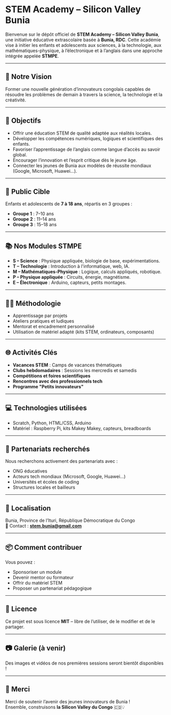 
# STEM Academy – Silicon Valley Bunia

Bienvenue sur le dépôt officiel de **STEM Academy – Silicon Valley Bunia**, une initiative éducative extrascolaire basée à **Bunia, RDC**. Cette académie vise à initier les enfants et adolescents aux sciences, à la technologie, aux mathématiques-physique, à l’électronique et à l’anglais dans une approche intégrée appelée **STMPE**.

---

## 🚀 Notre Vision

Former une nouvelle génération d’innovateurs congolais capables de résoudre les problèmes de demain à travers la science, la technologie et la créativité.

---

## 🎯 Objectifs

- Offrir une éducation STEM de qualité adaptée aux réalités locales.
- Développer les compétences numériques, logiques et scientifiques des enfants.
- Favoriser l’apprentissage de l’anglais comme langue d’accès au savoir global.
- Encourager l’innovation et l’esprit critique dès le jeune âge.
- Connecter les jeunes de Bunia aux modèles de réussite mondiaux (Google, Microsoft, Huawei…).

---

## 🧒 Public Cible

Enfants et adolescents de **7 à 18 ans**, répartis en 3 groupes :
- **Groupe 1** : 7–10 ans
- **Groupe 2** : 11–14 ans
- **Groupe 3** : 15–18 ans

---

## 📚 Nos Modules STMPE

- **S – Science** : Physique appliquée, biologie de base, expérimentations.
- **T – Technologie** : Introduction à l'informatique, web, IA.
- **M – Mathématiques-Physique** : Logique, calculs appliqués, robotique.
- **P – Physique appliquée** : Circuits, énergie, magnétisme.
- **E – Électronique** : Arduino, capteurs, petits montages.

---

## 🧑‍🏫 Méthodologie

- Apprentissage par projets
- Ateliers pratiques et ludiques
- Mentorat et encadrement personnalisé
- Utilisation de matériel adapté (kits STEM, ordinateurs, composants)

---

## 🌐 Activités Clés

- **Vacances STEM** : Camps de vacances thématiques
- **Clubs hebdomadaires** : Sessions les mercredis et samedis
- **Compétitions et foires scientifiques**
- **Rencontres avec des professionnels tech**
- **Programme "Petits innovateurs"**

---

## 💻 Technologies utilisées

- Scratch, Python, HTML/CSS, Arduino
- Matériel : Raspberry Pi, kits Makey Makey, capteurs, breadboards

---

## 🤝 Partenariats recherchés

Nous recherchons activement des partenariats avec :
- ONG éducatives
- Acteurs tech mondiaux (Microsoft, Google, Huawei…)
- Universités et écoles de coding
- Structures locales et bailleurs

---

## 📍 Localisation

Bunia, Province de l’Ituri, République Démocratique du Congo  
📧 Contact : **stem.bunia@gmail.com**

---

## 📦 Comment contribuer

Vous pouvez :
- Sponsoriser un module
- Devenir mentor ou formateur
- Offrir du matériel STEM
- Proposer un partenariat pédagogique

---

## 🔖 Licence

Ce projet est sous licence **MIT** – libre de l’utiliser, de le modifier et de le partager.

---

## 📷 Galerie (à venir)

Des images et vidéos de nos premières sessions seront bientôt disponibles !

---

## 🙌 Merci

Merci de soutenir l’avenir des jeunes innovateurs de Bunia !  
Ensemble, construisons **la Silicon Valley du Congo** 🇨🇩💡
